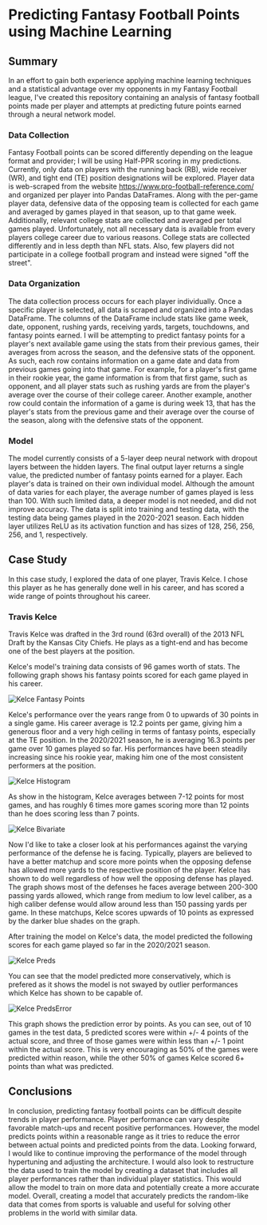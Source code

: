 # Predicting Fantasy Football Points using Machine Learning

## Summary
In an effort to gain both experience applying machine learning techniques and a statistical advantage over my opponents in my Fantasy Football league, I've created this repository containing an analysis of fantasy football points made per player and attempts at predicting future points earned through a neural network model.

### Data Collection
Fantasy Football points can be scored differently depending on the league format and provider; I will be using Half-PPR scoring in my predictions. Currently, only data on players with the running back (RB), wide receiver (WR), and tight end (TE) position designations will be explored. 
Player data is web-scraped from the website https://www.pro-football-reference.com/ and organized per player into Pandas DataFrames. Along with the per-game player data, 
defensive data of the opposing team is collected for each game and averaged by games played in that season, up to that game week. Additionally, relevant college stats are collected and averaged per total games played. Unfortunately, not all necessary data is available from every players college career due to various reasons. College stats 
are collected differently and in less depth than NFL stats. Also, few players did not participate in a college football program and instead were signed "off the street". 

### Data Organization
The data collection process occurs for each player individually. Once a specific player is selected, all data is scraped and organized into a Pandas DataFrame. The columns
of the DataFrame include stats like game week, date, opponent, rushing yards, receiving yards, targets, touchdowns, and fantasy points earned. I will be attempting to predict fantasy points for a player's next available game using the stats from their previous games, their averages from across the season, and the defensive stats of the opponent. As such, each row contains information on a game date and data from previous games going into that game. For example, for a player's first game in their rookie year, the game information is from that first game, such as opponent, and all player stats such as rushing yards are from the player's average over the course of their college career. Another example, another row could contain the information of a game is during week 13, that has the player's stats from the previous game and their average over the course of the season, along with the defensive stats of the opponent.

### Model
The model currently consists of a 5-layer deep neural network with dropout layers between the hidden layers. The final output layer returns a single value, the predicted 
number of fantasy points earned for a player. Each player's data is trained on their own individual model. Although the amount of data varies for each player, the average number of games played is less than 100. With such limited data, a deeper model is not needed, and did not improve accuracy. The data is split into training and testing data, with the testing data being games played in the 2020-2021 season. Each hidden layer utilizes ReLU as its activation function and has sizes of 128, 256, 256, 256, and 1, respectively. 

## Case Study
In this case study, I explored the data of one player, Travis Kelce. I chose this player as he has generally done well in his career, and has scored a wide range of points 
throughout his career.

### Travis Kelce
Travis Kelce was drafted in the 3rd round (63rd overall) of the 2013 NFL Draft by the Kansas City Chiefs. He plays as a tight-end and has become one of the best players at the position.

Kelce's model's training data consists of 96 games worth of stats. The following graph shows his fantasy points scored for each game played in his career. 

![Kelce Fantasy Points](/Images/TK-FP.png)

Kelce's performance over the years range from 0 to upwards of 30 points in a single game. His career average is 12.2 points per game, giving him a generous floor and a very 
high ceiling in terms of fantasy points, especially at the TE position. In the 2020/2021 season, he is averaging 16.3 points per game over 10 games played so far. His performances have been steadily increasing since his rookie year, making him one of the most consistent performers at the position.

![Kelce Histogram](/Images/TK-Hist.png)

As show in the histogram, Kelce averages between 7-12 points for most games, and has roughly 6 times more games scoring more than 12 points than he does scoring less than 7 points.

![Kelce Bivariate](/Images/TK-BV.png)

Now I'd like to take a closer look at his performances against the varying performance of the defense he is facing. Typically, players are believed to have a better matchup and score more points when the opposing defense has allowed more yards to the respective position of the player. Kelce has shown to do well regardless of how well the opposing defense has played. The graph shows most of the defenses he faces average between 200-300 passing yards allowed, which range from medium to low level caliber, as a high caliber defense would allow around less than 150 passing yards per game. In these matchups, Kelce scores upwards of 10 points as expressed by the darker blue shades on the graph. 

After training the model on Kelce's data, the model predicted the following scores for each game played so far in the 2020/2021 season.

![Kelce Preds](/Images/TK-Preds.png)

You can see that the model predicted more conservatively, which is prefered as it shows the model is not swayed by outlier performances which Kelce has shown to be capable of. 

![Kelce PredsError](/Images/TK-PredError.png)

This graph shows the prediction error by points. As you can see, out of 10 games in the test data, 5 predicted scores were within +/- 4 points of the actual score, and three of those games were within less than +/- 1 point within the actual score. This is very encouraging as 50% of the games were predicted within reason, while the other 50% of games Kelce scored 6+ points than what was predicted. 


## Conclusions
In conclusion, predicting fantasy football points can be difficult despite trends in player performance. Player performance can vary despite favorable match-ups and recent positive performances. However, the model predicts points within a reasonable range as it tries to reduce the error between actual points and predicted points from the data. 
Looking forward, I would like to continue improving the performance of the model through hypertuning and adjusting the architecture. I would also look to restructure the data 
used to train the model by creating a dataset that includes all player performances rather than individual player statistics. This would allow the model to train on more data 
and potentially create a more accurate model. Overall, creating a model that accurately predicts the random-like data that comes from sports is valuable and useful for solving other problems in the world with similar data. 
